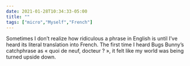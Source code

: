 ```yaml
---
date: 2021-01-28T10:34:33-05:00
title: ""
tags: ["micro","Myself","French"]
---
```

Sometimes I don’t realize how ridiculous a phrase in English is until I’ve heard its literal translation into French. The first time I heard Bugs Bunny’s catchphrase as « quoi de neuf, docteur ? », it felt like my world was being turned upside down.
